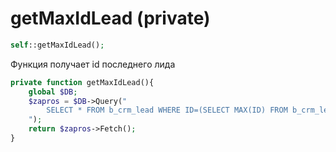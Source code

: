 # getMaxIdLead \(private\)

```php
self::getMaxIdLead();
```

Функция получает id последнего лида

```php
private function getMaxIdLead(){
    global $DB;
    $zapros = $DB->Query("
        SELECT * FROM b_crm_lead WHERE ID=(SELECT MAX(ID) FROM b_crm_lead);
    ");
    return $zapros->Fetch();
}
```





